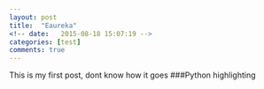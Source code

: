 ```yaml
---
layout: post
title:  "Eaureka"
<!-- date:   2015-08-18 15:07:19 -->
categories: [test]
comments: true
---
```

This is my first post, dont know how it goes 
###Python highlighting
